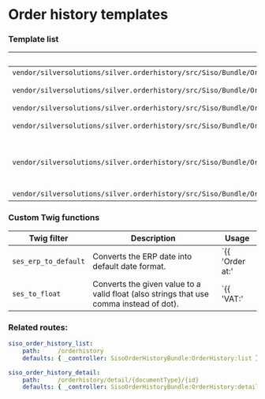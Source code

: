 # Order history templates

### Template list

|Path|Description|
|--- |--- |
|`vendor/silversolutions/silver.orderhistory/src/Siso/Bundle/OrderHistoryBundle/Resources/views/OrderHistory/list.html.twig`|Renders the list view of requested documents.|
|`vendor/silversolutions/silver.orderhistory/src/Siso/Bundle/OrderHistoryBundle/Resources/views/OrderHistory/Components/list_table.html.twig`|Renders the table with list of requested documents. Included in `views/OrderHistory/list.html.twig`.|
|`vendor/silversolutions/silver.orderhistory/src/Siso/Bundle/OrderHistoryBundle/Resources/views/OrderHistory/detail.html.twig`|Renders the detail view of the requested document.|
|`vendor/silversolutions/silver.orderhistory/src/Siso/Bundle/OrderHistoryBundle/Resources/views/OrderHistory/Components/header_default.html.twig`|Renders the header information for document detail. Included in `views/OrderHistory/detail.html.twig`.|
|`vendor/silversolutions/silver.orderhistory/src/Siso/Bundle/OrderHistoryBundle/Resources/views/OrderHistory/Components/fields.html.twig`|Contains blocks that render the content of the requested field for columns (defined in the configuration). Included in `views/OrderHistory/Components/list_table.html.twig` and `views/OrderHistory/detail.html.twig`.|
|`vendor/silversolutions/silver.orderhistory/src/Siso/Bundle/OrderHistoryBundle/Resources/views/OrderHistory/Components/user_menu.html.twig`|See [User menu](../customers/customers_faq.md).|

### Custom Twig functions

|Twig filter|Description|Usage|
|--- |--- |--- |
|`ses_erp_to_default`|Converts the ERP date into default date format.|`{{ 'Order at:'|st_translate }} {{ response.OrderReference.IssueDate.value|ses_erp_to_default }} {{ response.OrderReference.IssueDate.value|ses_erp_to_default }}`|
|`ses_to_float`|Converts the given value to a valid float (also strings that use comma instead of dot).|`{{ 'VAT:'|st_translate }} {{ vat.TaxAmount.value|ses_to_float|price_format }}`|

### Related routes:

``` yaml
siso_order_history_list:
    path:     /orderhistory
    defaults: { _controller: SisoOrderHistoryBundle:OrderHistory:list }

siso_order_history_detail:
    path:     /orderhistory/detail/{documentType}/{id}
    defaults: { _controller: SisoOrderHistoryBundle:OrderHistory:detail } 
```
